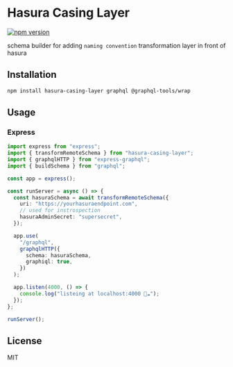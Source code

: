 # Hasura Casing Layer
[![npm version](https://badge.fury.io/js/rnsvg-generator.svg)](https://www.npmjs.com/package/hasura-casing-layer)

schema builder for adding `naming convention` transformation layer in front of hasura

## Installation

```bash
npm install hasura-casing-layer graphql @graphql-tools/wrap
```

## Usage

### Express

```ts
import express from "express";
import { transformRemoteSchema } from "hasura-casing-layer";
import { graphqlHTTP } from "express-graphql";
import { buildSchema } from "graphql";

const app = express();

const runServer = async () => {
  const hasuraSchema = await transformRemoteSchema({
    uri: "https://yourhasuraendpoint.com",
    // used for instrospection
    hasuraAdminSecret: "supersecret",
  });

  app.use(
    "/graphql",
    graphqlHTTP({
      schema: hasuraSchema,
      graphiql: true,
    })
  );

  app.listen(4000, () => {
    console.log("listeing at localhost:4000 🐐☁");
  });
};

runServer();
```

## License

MIT
